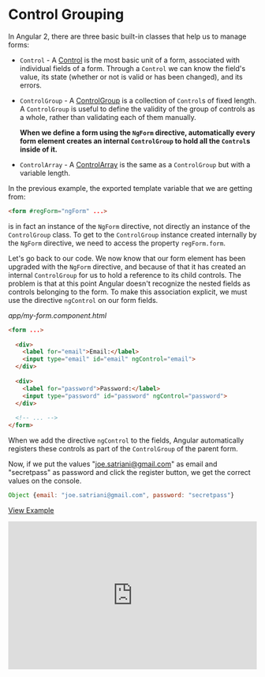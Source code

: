 # Control Grouping

In Angular 2, there are three basic built-in classes that help us to manage forms:

- `Control` - A [Control](https://angular.io/docs/ts/latest/api/common/Control-class.html) is the most basic unit of a form, associated with individual fields of a form. Through a `Control` we can know the field's value, its state (whether or not is valid or has been changed), and its errors.
- `ControlGroup` - A [ControlGroup](https://angular.io/docs/ts/latest/api/common/ControlGroup-class.html) is a collection of `Control`s of fixed length. A `ControlGroup` is useful to define the validity of the group of controls as a whole, rather than validating each of them manually. 

    **When we define a form using the `NgForm` directive, automatically every form element creates an internal `ControlGroup` to hold all the `Control`s inside of it.**
- `ControlArray` - A [ControlArray](https://angular.io/docs/ts/latest/api/common/ControlArray-class.html) is the same as a `ControlGroup` but with a variable length.

In the previous example, the exported template variable that we are getting from:

```html
<form #regForm="ngForm" ...>
```

is in fact an instance of the `NgForm` directive, not directly an instance of the `ControlGroup` class. To get to the `ControlGroup` instance created internally by the `NgForm` directive, we need to access the property `regForm.form`.

Let's go back to our code. We now know that our form element has been upgraded with the `NgForm` directive, and because of that it has created an internal `ControlGroup` for us to hold a reference to its child controls. The problem is that at this point Angular doesn't recognize the nested fields as controls belonging to the form. To make this association explicit, we must use the directive `ngControl` on our form fields.

_app/my-form.component.html_
```html
<form ...>
  
  <div>
    <label for="email">Email:</label>
    <input type="email" id="email" ngControl="email">
  </div>
  
  <div>
    <label for="password">Password:</label>
    <input type="password" id="password" ngControl="password">
  </div>
  
  <!-- ... -->
</form>
```

When we add the directive `ngControl` to the fields, Angular automatically registers these controls as part of the `ControlGroup` of the parent form.

Now, if we put the values "joe.satriani@gmail.com" as email and "secretpass" as password and click the register button, we get the correct values on the console.

```javascript
Object {email: "joe.satriani@gmail.com", password: "secretpass"}
```

[View Example](http://plnkr.co/edit/Bp6s20luCdLnDCT98FO4?p=preview)

<iframe class="no-pdf" style="width: 100%; height: 300px" src="http://embed.plnkr.co/Bp6s20luCdLnDCT98FO4/" frameborder="0" allowfullscren="allowfullscren"></iframe>
